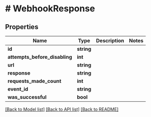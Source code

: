 # # WebhookResponse

## Properties

Name | Type | Description | Notes
------------ | ------------- | ------------- | -------------
**id** | **string** |  |
**attempts_before_disabling** | **int** |  |
**url** | **string** |  |
**response** | **string** |  |
**requests_made_count** | **int** |  |
**event_id** | **string** |  |
**was_successful** | **bool** |  |

[[Back to Model list]](../../README.md#models) [[Back to API list]](../../README.md#endpoints) [[Back to README]](../../README.md)
